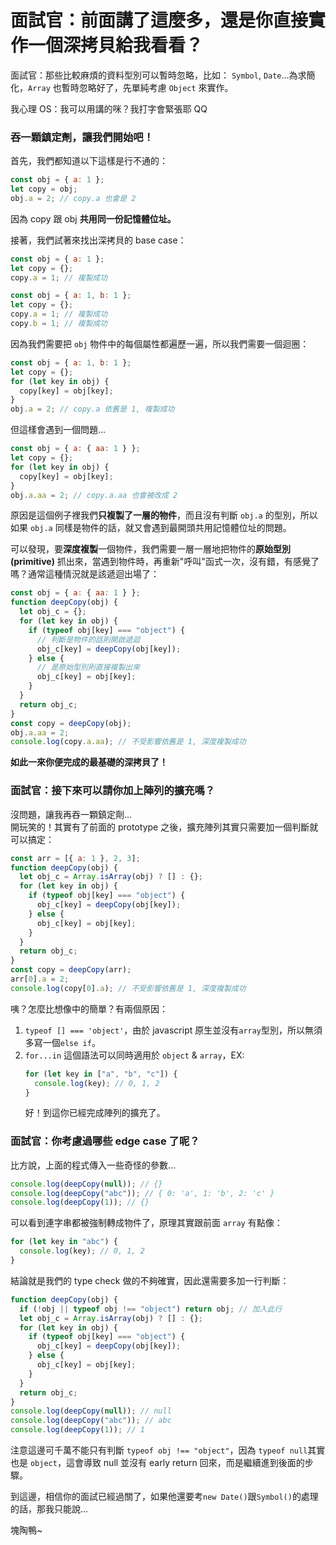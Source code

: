 # 面試官：前面講了這麼多，還是你直接實作一個深拷貝給我看看？

面試官：那些比較麻煩的資料型別可以暫時忽略，比如： `Symbol`, `Date`...為求簡化，`Array` 也暫時忽略好了，先單純考慮 `Object` 來實作。

我心理 OS：我可以用講的咪？我打字會緊張耶 QQ

### 吞一顆鎮定劑，讓我們開始吧！

首先，我們都知道以下這樣是行不通的：

```js
const obj = { a: 1 };
let copy = obj;
obj.a = 2; // copy.a 也會是 2
```

因為 copy 跟 obj **共用同一份記憶體位址。**

接著，我們試著來找出深拷貝的 base case：

```js
const obj = { a: 1 };
let copy = {};
copy.a = 1; // 複製成功
```

```js
const obj = { a: 1, b: 1 };
let copy = {};
copy.a = 1; // 複製成功
copy.b = 1; // 複製成功
```

因為我們需要把 `obj` 物件中的每個屬性都遍歷一遍，所以我們需要一個迴圈：

```js
const obj = { a: 1, b: 1 };
let copy = {};
for (let key in obj) {
  copy[key] = obj[key];
}
obj.a = 2; // copy.a 依舊是 1, 複製成功
```

但這樣會遇到一個問題...

```js
const obj = { a: { aa: 1 } };
let copy = {};
for (let key in obj) {
  copy[key] = obj[key];
}
obj.a.aa = 2; // copy.a.aa 也會被改成 2
```

原因是這個例子裡我們**只複製了一層的物件**，而且沒有判斷 `obj.a` 的型別，所以如果 `obj.a` 同樣是物件的話，就又會遇到最開頭共用記憶體位址的問題。

可以發現，要**深度複製**一個物件，我們需要一層一層地把物件的**原始型別 (primitive)** 抓出來，當遇到物件時，再重新"呼叫"函式一次，沒有錯，有感覺了嗎？通常這種情況就是該遞迴出場了：

```js
const obj = { a: { aa: 1 } };
function deepCopy(obj) {
  let obj_c = {};
  for (let key in obj) {
    if (typeof obj[key] === "object") {
      // 判斷是物件的話則開啟遞迴
      obj_c[key] = deepCopy(obj[key]);
    } else {
      // 是原始型別則直接複製出來
      obj_c[key] = obj[key];
    }
  }
  return obj_c;
}
const copy = deepCopy(obj);
obj.a.aa = 2;
console.log(copy.a.aa); // 不受影響依舊是 1, 深度複製成功
```

**如此一來你便完成的最基礎的深拷貝了！**

### 面試官：接下來可以請你加上陣列的擴充嗎？

沒問題，讓我再吞一顆鎮定劑...<br>
開玩笑的！其實有了前面的 prototype 之後，擴充陣列其實只需要加一個判斷就可以搞定：

```js
const arr = [{ a: 1 }, 2, 3];
function deepCopy(obj) {
  let obj_c = Array.isArray(obj) ? [] : {};
  for (let key in obj) {
    if (typeof obj[key] === "object") {
      obj_c[key] = deepCopy(obj[key]);
    } else {
      obj_c[key] = obj[key];
    }
  }
  return obj_c;
}
const copy = deepCopy(arr);
arr[0].a = 2;
console.log(copy[0].a); // 不受影響依舊是 1, 深度複製成功
```

咦？怎麼比想像中的簡單？有兩個原因：

1. `typeof [] === 'object'`，由於 javascript 原生並沒有`array`型別，所以無須多寫一個`else if`。
2. `for...in` 這個語法可以同時適用於 `object` & `array`，EX:
   ```js
   for (let key in ["a", "b", "c"]) {
     console.log(key); // 0, 1, 2
   }
   ```
   好！到這你已經完成陣列的擴充了。

### 面試官：你考慮過哪些 edge case 了呢？

比方說，上面的程式傳入一些奇怪的參數...

```js
console.log(deepCopy(null)); // {}
console.log(deepCopy("abc")); // { 0: 'a', 1: 'b', 2: 'c' }
console.log(deepCopy(1)); // {}
```

可以看到連字串都被強制轉成物件了，原理其實跟前面 `array` 有點像：

```js
for (let key in "abc") {
  console.log(key); // 0, 1, 2
}
```

結論就是我們的 type check 做的不夠確實，因此還需要多加一行判斷：

```js
function deepCopy(obj) {
  if (!obj || typeof obj !== "object") return obj; // 加入此行
  let obj_c = Array.isArray(obj) ? [] : {};
  for (let key in obj) {
    if (typeof obj[key] === "object") {
      obj_c[key] = deepCopy(obj[key]);
    } else {
      obj_c[key] = obj[key];
    }
  }
  return obj_c;
}
console.log(deepCopy(null)); // null
console.log(deepCopy("abc")); // abc
console.log(deepCopy(1)); // 1
```

注意這邊可千萬不能只有判斷 `typeof obj !== "object"`，因為 `typeof null`其實也是 `object`，這會導致 null 並沒有 early return 回來，而是繼續進到後面的步驟。

到這邊，相信你的面試已經過關了，如果他還要考`new Date()`跟`Symbol()`的處理的話，那我只能說...

塊陶鴨~
